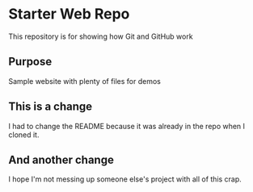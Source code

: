 # Starter Web Repo

This repository is for showing how Git and GitHub work

## Purpose

Sample website with plenty of files for demos

## This is a change

I had to change the README because it was already in the repo when I cloned it.

## And another change

I hope I'm not messing up someone else's project with all of this crap.
